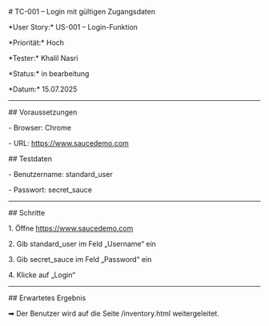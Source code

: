 \# TC-001 – Login mit gültigen Zugangsdaten



\*User Story:\* US-001 – Login-Funktion  

\*Priorität:\* Hoch  

\*Tester:\* Khalil Nasri  

\*Status:\* in bearbeitung 

\*Datum:\* 15.07.2025



---



\## Voraussetzungen

\- Browser: Chrome

\- URL: https://www.saucedemo.com



\## Testdaten

\- Benutzername: standard\_user

\- Passwort: secret\_sauce



---



\## Schritte

1\. Öffne https://www.saucedemo.com  

2\. Gib standard\_user im Feld „Username“ ein  

3\. Gib secret\_sauce im Feld „Password“ ein  

4\. Klicke auf „Login“



---



\## Erwartetes Ergebnis

➡ Der Benutzer wird auf die Seite /inventory.html weitergeleitet.

